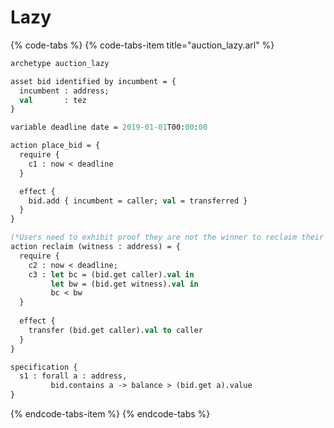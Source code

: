 # Lazy

{% code-tabs %}
{% code-tabs-item title="auction\_lazy.arl" %}
```ocaml
archetype auction_lazy

asset bid identified by incumbent = {
  incumbent : address;
  val       : tez
}

variable deadline date = 2019-01-01T00:00:00

action place_bid = {
  require { 
    c1 : now < deadline
  }

  effect {
    bid.add { incumbent = caller; val = transferred }
  }
}

(*Users need to exhibit proof they are not the winner to reclaim their bid*)
action reclaim (witness : address) = {
  require {
    c2 : now < deadline;
    c3 : let bc = (bid.get caller).val in
         let bw = (bid.get witness).val in
         bc < bw 
  }
   
  effect {
    transfer (bid.get caller).val to caller
  }
}

specification {
  s1 : forall a : address, 
         bid.contains a -> balance > (bid.get a).value
}

```
{% endcode-tabs-item %}
{% endcode-tabs %}

